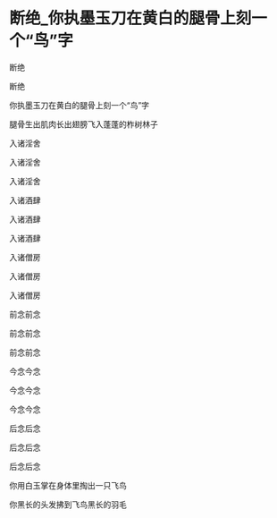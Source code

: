 # 断绝_你执墨玉刀在黄白的腿骨上刻一个“鸟”字

断绝

断绝

你执墨玉刀在黄白的腿骨上刻一个“鸟”字

腿骨生出肌肉长出翅膀飞入蓬蓬的柞树林子

入诸淫舍

入诸淫舍

入诸淫舍

入诸酒肆

入诸酒肆

入诸酒肆

入诸僧房

入诸僧房

入诸僧房

前念前念

前念前念

前念前念

今念今念

今念今念

今念今念

后念后念

后念后念

后念后念

你用白玉掌在身体里掏出一只飞鸟

你黑长的头发拂到飞鸟黑长的羽毛